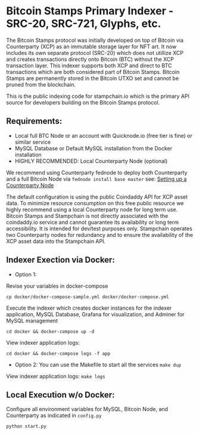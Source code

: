 # Bitcoin Stamps Primary Indexer - SRC-20, SRC-721, Glyphs, etc.

The Bitcoin Stamps protocol was initially developed on top of Bitcoin via Counterparty (XCP) as an immutable storage layer for NFT art. It now includes its own separate protocol (SRC-20) which does not utillize XCP and creates transactions directly onto Bitcoin (BTC) without the XCP transaction layer. This indexer supports both XCP and direct to BTC transactions which are both considered part of Bitcoin Stamps. Bitcoin Stamps are permanently stored in the Bitcoin UTXO set and cannot be pruned from the blockchain.

This is the public indexing code for stampchain.io which is the primary API source for developers building on the Bitcoin Stamps protocol.

## Requirements:

 - Local full BTC Node or an account with Quicknode.io (free tier is fine) or similar service  
 - MySQL Database or Default MySQL installation from the Docker installation
 - HIGHLY RECOMMENDED: Local Counterparty Node (optional) 

We recommend using Counterparty fednode to deploy both Counterparty and a full Bitcoin Node via `fednode install base master` see: [Setting up a Counterparty Node](https://github.com/CounterpartyXCP/Documentation/blob/master/Installation/federated_node.md)

The default configuration is using the public Coindaddy API for XCP asset data. To minimize resource consumption on this free public resource we highly recommend using a local Counterparty node for long term use. Bitcoin Stamps and Stampchain is not directly associated with the coindaddy.io service and cannot guarantee its availability or long term accessibility. It is intended for dev/test purposes only. Stampchain operates two Counterparty nodes for redundancy and to ensure the availability of the XCP asset data into the Stampchain API.

## Indexer Exection via Docker: 

- Option 1:

Revise your variables in docker-compose

`cp docker/docker-compose-sample.yml docker/docker-compose.yml`

Execute the indexer which creates docker instances for the indexer application, MySQL Database, Grafana for visualization, and Adminer for MySQL management

`cd docker && docker-compose up -d`

View indexer application logs:

`cd docker && docker-compose logs -f app`

- Option 2:
You can use the Makefile to start all the services
`make dup`

View indexer application logs:
`make logs`



## Local Execution w/o Docker:

Configure all environment variables for MySQL, Bitcoin Node, and Counterparty as indicated in `config.py`

`python start.py` 